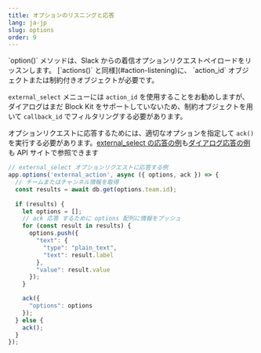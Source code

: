 ```yaml
---
title: オプションのリスニングと応答
lang: ja-jp
slug: options
order: 9
---
```


<div class="section-content">
`option()` メソッドは、Slack からの着信オプションリクエストペイロードをリッスンします。 [`actions()` と同様](#action-listening)に、 `action_id` オブジェクトまたは制約付きオブジェクトが必要です。

`external_select` メニューには `action_id` を使用することをお勧めしますが、ダイアログはまだ Block Kit をサポートしていないため、制約オブジェクトを用いて `callback_id` でフィルタリングする必要があります。

オプションリクエストに応答するためには、適切なオプションを指定して `ack()` を実行する必要があります。[external_select の応答の例](https://api.slack.com/reference/messaging/block-elements#external-select)も[ダイアログ応答の例](https://api.slack.com/dialogs#dynamic_select_elements_external)も API サイトで参照できます
</div>

```javascript
// external_select オプションリクエストに応答する例
app.options('external_action', async ({ options, ack }) => {
  // チームまたはチャンネル情報を取得
  const results = await db.get(options.team.id);
  
  if (results) {
    let options = [];
    // ack 応答 するために options 配列に情報をプッシュ
    for (const result in results) {
      options.push({
        "text": {
          "type": "plain_text",
          "text": result.label
        },
        "value": result.value
      });
    }

    ack({
      "options": options
    });
  } else {
    ack();
  }
});
```